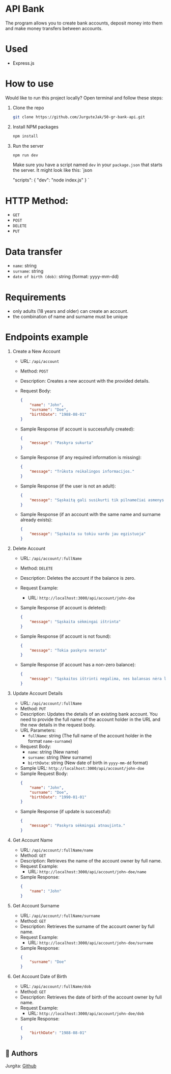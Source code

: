 # API Bank

The program allows you to create bank accounts, deposit money into them and make money transfers between accounts.

# Used

-   Express.js

# How to use

Would like to run this project locally? Open terminal and follow these steps:

1.  Clone the repo

    ```sh
    git clone https://github.com/JurguteJak/50-gr-bank-api.git

    ```

2.  Install NPM packages
    ```sh
    npm install
    ```
3.  Run the server

    ```sh
    npm run dev
    ```

    Make sure you have a script named `dev` in your `package.json` that starts the server. It might look like this:
    `json

    "scripts": {
    "dev": "node index.js"
    }
    `

# HTTP Method:

-   `GET`
-   `POST`
-   `DELETE`
-   `PUT`

# Data transfer

-   `name`: string
-   `surname`: string
-   `date of birth (dob)`: string (format: yyyy-mm-dd)

# Requirements

-   only adults (18 years and older) can create an account.
-   the combination of name and surname must be unique

# Endpoints example

1. Create a New Account

    - URL: `/api/account`
    - Method: `POST`
    - Description: Creates a new account with the provided details.
    - Request Body:

        ```json
        {
            "name": "John",
            "surname": "Doe",
            "birthDate": "1988-08-01"
        }
        ```

    - Sample Response (if account is successfully created):

        ```json
        {
            "message": "Paskyra sukurta"
        }
        ```

    - Sample Response (if any required information is missing):

        ```json
        {
            "message": "Trūksta reikalingos informacijos."
        }
        ```

    - Sample Response (if the user is not an adult):

        ```json
        {
            "message": "Sąskaitą gali susikurti tik pilnamečiai asmenys (18m. ir daugiau)"
        }
        ```

    - Sample Response (if an account with the same name and surname already exists):

        ```json
        {
            "message": "Sąskaita su tokiu vardu jau egzistuoja"
        }
        ```

2. Delete Account

    - URL: `/api/account/:fullName`
    - Method: `DELETE`
    - Description: Deletes the account if the balance is zero.
    - Request Example:
        - URL: `http://localhost:3000/api/account/john-doe`
    - Sample Response (if account is deleted):

        ```json
        {
            "message": "Sąskaita sėkmingai ištrinta"
        }
        ```

    - Sample Response (if account is not found):
        ```json
        {
            "message": "Tokia paskyra nerasta"
        }
        ```
    - Sample Response (if account has a non-zero balance):
        ```json
        {
            "message": "Sąskaitos ištrinti negalima, nes balansas nėra lygus nuliui"
        }
        ```

3. Update Account Details

    - URL: `/api/account/:fullName`
    - Method: `PUT`
    - Description: Updates the details of an existing bank account. You need to provide the full name of the account holder in the URL and the new details in the request body.
    - URL Parameters:
        - `fullName`: string (The full name of the account holder in the format `name-surname`)
    - Request Body:
        - `name`: string (New name)
        - `surname`: string (New surname)
        - `birthDate`: string (New date of birth in `yyyy-mm-dd` format)
    - Sample URL: `http://localhost:3000/api/account/john-doe`
    - Sample Request Body:
        ```json
        {
            "name": "John",
            "surname": "Doe",
            "birthDate": "1990-01-01"
        }
        ```
    - Sample Response (if update is successful):
        ```json
        {
            "message": "Paskyra sėkmingai atnaujinta."
        }
        ```

4. Get Account Name

    - URL: `/api/account/:fullName/name`
    - Method: `GET`
    - Description: Retrieves the name of the account owner by full name.
    - Request Example:
        - URL: `http://localhost:3000/api/account/john-doe/name`
    - Sample Response:
        ```json
        {
            "name": "John"
        }
        ```

5. Get Account Surname

    - URL: `/api/account/:fullName/surname`
    - Method: `GET`
    - Description: Retrieves the surname of the account owner by full name.
    - Request Example:
        - URL: `http://localhost:3000/api/account/john-doe/surname`
    - Sample Response:
        ```json
        {
            "surname": "Doe"
        }
        ```

6. Get Account Date of Birth

    - URL: `/api/account/:fullName/dob`
    - Method: `GET`
    - Description: Retrieves the date of birth of the account owner by full name.
    - Request Example:
        - URL: `http://localhost:3000/api/account/john-doe/dob`
    - Sample Response:
        ```json
        {
            "birthDate": "1988-08-01"
        }
        ```

## 🎅 Authors

Jurgita: [Github](https://github.com/JurguteJak)
